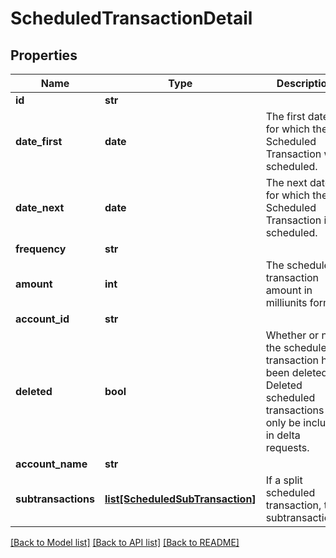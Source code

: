 # ScheduledTransactionDetail

## Properties
Name | Type | Description | Notes
------------ | ------------- | ------------- | -------------
**id** | **str** |  | 
**date_first** | **date** | The first date for which the Scheduled Transaction was scheduled. | 
**date_next** | **date** | The next date for which the Scheduled Transaction is scheduled. | 
**frequency** | **str** |  | 
**amount** | **int** | The scheduled transaction amount in milliunits format | 
**account_id** | **str** |  | 
**deleted** | **bool** | Whether or not the scheduled transaction has been deleted.  Deleted scheduled transactions will only be included in delta requests. | 
**account_name** | **str** |  | 
**subtransactions** | [**list[ScheduledSubTransaction]**](ScheduledSubTransaction.md) | If a split scheduled transaction, the subtransactions. | 

[[Back to Model list]](../README.md#documentation-for-models) [[Back to API list]](../README.md#documentation-for-api-endpoints) [[Back to README]](../README.md)


